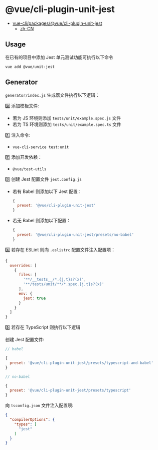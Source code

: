 # @vue/cli-plugin-unit-jest

- [vue-cli/packages/@vue/cli-plugin-unit-jest](
  https://github.com/vuejs/vue-cli/tree/dev/packages/%40vue/cli-plugin-unit-jest
)
  - [zh-CN](https://github.com/vuejs/vue-docs-zh-cn/tree/master/vue-cli-plugin-unit-jest)

## Usage

在已有的项目中添加 Jest 单元测试功能可执行以下命令

```
vue add @vue/unit-jest
```

## Generator

`generator/index.js` 生成器文件执行以下逻辑：

0️⃣ 添加模板文件:

- 若为 JS 环境则添加 `tests/unit/example.spec.js` 文件
- 若为 TS 环境则添加 `tests/unit/example.spec.ts` 文件

1️⃣ 注入命令:

- `vue-cli-service test:unit`

2️⃣ 添加开发依赖：

- `@vue/test-utils`

3️⃣ 创建 Jest 配置文件 `jest.config.js`

- 若有 Babel 则添加以下 Jest 配置：

  ```js
  {
    preset: '@vue/cli-plugin-unit-jest'
  }
  ```

- 若无 Babel 则添加以下配置：

  ```js
  {
    preset: '@vue/cli-plugin-unit-jest/presets/no-babel'
  }
  ```


4️⃣ 若存在 ESLint 则向 `.eslistrc` 配置文件注入配置项：

```js
{
  overrides: [
    {
      files: [
        '**/__tests__/*.{j,t}s?(x)',
        '**/tests/unit/**/*.spec.{j,t}s?(x)'
      ],
      env: {
        jest: true
      }
    }
  ]
}
```

5️⃣ 若存在 TypeScript 则执行以下逻辑

创建 Jest 配置文件:

```js
// babel

{
  preset: '@vue/cli-plugin-unit-jest/presets/typescript-and-babel'
}

// no-babel

{
  preset: '@vue/cli-plugin-unit-jest/presets/typescript'
}
```

向 `tsconfig.json` 文件注入配置项:

```json
{
  "compilerOptions": {
    "types": [
      "jest"
    ]
  }
}
```
